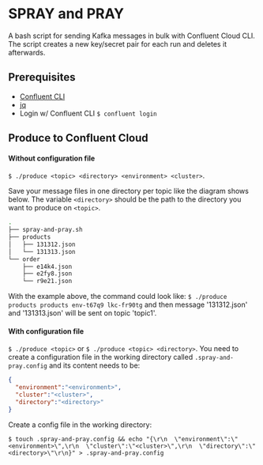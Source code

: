 # SPRAY and PRAY
A bash script for sending Kafka messages in bulk with Confluent Cloud CLI. The script creates a new key/secret pair for each run and deletes it afterwards.

## Prerequisites 

 * [Confluent CLI](https://docs.confluent.io/confluent-cli/current/install.html)
 * [jq](https://stedolan.github.io/jq/download/)
 * Login w/ Confluent CLI `$ confluent login`


## Produce to Confluent Cloud

#### Without configuration file
`$ ./produce <topic> <directory> <environment> <cluster>`.

Save your message files in one directory per topic like the diagram shows below. The variable `<directory>` should be the path to the directory you want to produce on `<topic>`.

```bash
.
├── spray-and-pray.sh
├── products
│   ├── 131312.json
│   └── 131313.json
└── order
    ├── e14k4.json
    ├── e2fy8.json
    └── r9e21.json
```

With the example above, the command could look like: `$ ./produce products products env-t67q9 lkc-fr90tg` and then message '131312.json' and '131313.json' will be sent on topic 'topic1'.


#### With configuration file
`$ ./produce <topic>` or `$ ./produce <topic> <directory>`. You need to create a configuration file in the working directory called `.spray-and-pray.config` and its content needs to be:

 ```json
{
   "environment":"<environment>",
   "cluster":"<cluster>",
   "directory":"<directory>"
}
``` 

Create a config file in the working directory: 

`$ touch .spray-and-pray.config && echo "{\r\n  \"environment\":\"<environment>\",\r\n  \"cluster\":\"<cluster>\",\r\n  \"directory\":\"<directory>\"\r\n}" > .spray-and-pray.config`






